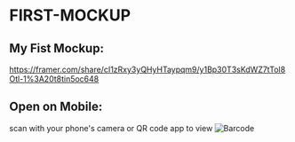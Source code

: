 # FIRST-MOCKUP
## My Fist Mockup:
https://framer.com/share/cI1zRxy3yQHyHTaypqm9/y1Bp30T3sKdWZ7tTol8Otl-1%3A20t8tin5oc648

## Open on Mobile:
scan with your phone's camera or QR code app to view
![Barcode](https://user-images.githubusercontent.com/72286425/102692884-15293500-4249-11eb-9bed-7033a808be5f.png)
